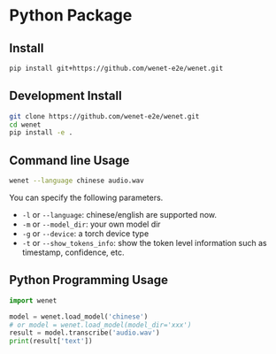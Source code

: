 # Python Package


## Install

``` sh
pip install git+https://github.com/wenet-e2e/wenet.git
```

## Development Install

``` sh
git clone https://github.com/wenet-e2e/wenet.git
cd wenet
pip install -e .
```


## Command line Usage

``` sh
wenet --language chinese audio.wav
```

You can specify the following parameters.

* `-l` or `--language`: chinese/english are supported now.
* `-m` or `--model_dir`: your own model dir
* `-g` or `--device`: a torch device type
* `-t` or `--show_tokens_info`: show the token level information such as timestamp, confidence, etc.


## Python Programming Usage

``` python
import wenet

model = wenet.load_model('chinese')
# or model = wenet.load_model(model_dir='xxx')
result = model.transcribe('audio.wav')
print(result['text'])
```
